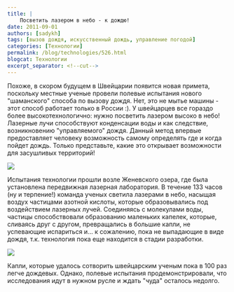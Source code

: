 ```yaml
---
title: |
    Посветить лазером в небо - к дождю!
date: 2011-09-01
authors: [sadykh]
tags: [вызов дождя, искусственный дождь, управление погодой]
categories: [Технологии]
permalink: /blog/technologies/526.html
blogcat: Технологии
excerpt_separator: <!--cut-->
---
```


Похоже, в скором будущем в Швейцарии появится новая примета, поскольку местные ученые провели полевые испытания нового "шаманского" способа по вызову дождя. Нет, это не мытье машины - этот способ работает только в России :). У швейцарцев все гораздо более высокотехнологично: нужно посветить лазером высоко в небо! Лазерные лучи способствуют конденсации воды и как следствие, возникновению "управляемого" дождя. Данный метод впервые предоставляет человеку возможность самому определять где и когда пойдет дождь. Только представьте, какие это открывает возможности для засушливых территорий!


![](http://itw66.ru/uploads/images/00/00/05/2011/09/01/ab2c8d.jpg)



<!--cut-->


Испытания технологии прошли возле Женевского озера, где была установлена передвижная лазерная лаборатория. В течение 133 часов (ну и терпение!) команда ученых светила лазерами в небо, насыщая воздух частицами азотной кислоты, которые образовывались под воздействием лазерных лучей. Соединяясь с молекулами воды, частицы способствовали образованию маленьких капелек, которые, сливаясь друг с другом, превращались в большие капли, не успевающие испариться и... к сожалению, пока не выпадающие в виде дождя, т.к. технология пока еще находится в стадии разработки. 


![](http://itw66.ru/uploads/images/00/00/05/2011/09/01/3cc107.jpg)


Капли, которые удалось сотворить швейцарским ученым пока в 100 раз легче дождевых. Однако, полевые испытания продемонстрировали, что исследования идут в нужном русле и ждать  "чуда" осталось недолго.
